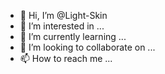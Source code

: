- 👋 Hi, I’m @Light-Skin
- 👀 I’m interested in ...
- 🌱 I’m currently learning ...
- 💞️ I’m looking to collaborate on ...
- 📫 How to reach me ...

<!---
Light-Skin/Light-Skin is a ✨ special ✨ repository because its `README.md` (this file) appears on your GitHub profile.
You can click the Preview link to take a look at your changes.
--->
